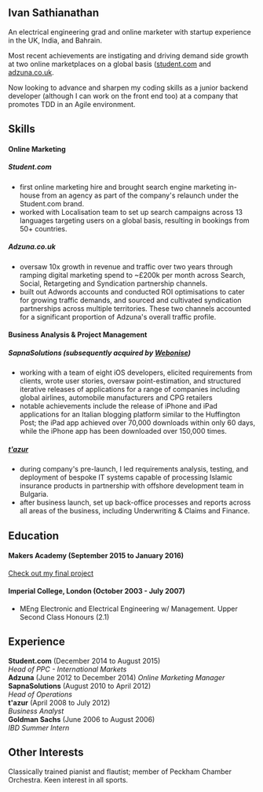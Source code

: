 ## Ivan Sathianathan

An electrical engineering grad and online marketer with startup experience in the UK, India, and Bahrain.

Most recent achievements are instigating and driving demand side growth at two online marketplaces on a global basis ([student.com](https://www.student.com/) and [adzuna.co.uk](https://www.adzuna.co.uk/).

Now looking to advance and sharpen my coding skills as a junior backend developer (although I can work on the front end too) at a company that promotes TDD in an Agile environment.


## Skills

#### Online Marketing

##### Student.com
- first online marketing hire and brought search engine marketing in-house from an agency as part of the company's relaunch under the Student.com brand.
- worked with Localisation team to set up search campaigns across 13 languages targeting users on a global basis, resulting in bookings from 50+ countries.

##### Adzuna.co.uk
- oversaw 10x growth in revenue and traffic over two years through ramping digital marketing spend to ~£200k per month across Search, Social, Retargeting and Syndication partnership channels.
- built out Adwords accounts and conducted ROI optimisations to cater for growing traffic demands, and sourced and cultivated syndication partnerships across multiple territories. These two channels accounted for a significant proportion of Adzuna's overall traffic profile.


#### Business Analysis & Project Management

##### SapnaSolutions (subsequently acquired by [Webonise](http://www.webonise.com/))
- working with a team of eight iOS developers, elicited requirements from clients, wrote user stories, oversaw point-estimation, and structured iterative releases of applications for a range of companies including global airlines, automobile manufacturers and CPG retailers
- notable achievements include the release of iPhone and iPad applications for an Italian blogging platform similar to the Huffington Post; the iPad app achieved over 70,000 downloads within only 60 days, while the iPhone app has been downloaded over 150,000 times.

##### [t'azur](http://tazur.com/)
- during company's pre-launch, I led requirements analysis, testing, and deployment of bespoke IT systems capable of processing Islamic insurance products in partnership with offshore development team in Bulgaria.
- after business launch, set up back-office processes and reports across all areas of the business, including Underwriting & Claims and Finance.


## Education

#### Makers Academy (September 2015 to January 2016)

[Check out my final project](https://github.com/ivan-sathianathan/FantasyOffside)

#### Imperial College, London (October 2003 - July 2007)

- MEng Electronic and Electrical Engineering w/ Management. Upper Second Class Honours (2.1)

## Experience

**Student.com** (December 2014 to August 2015)    
*Head of PPC - International Markets*  
**Adzuna** (June 2012 to December 2014)
*Online Marketing Manager*  
**SapnaSolutions** (August 2010 to April 2012)   
*Head of Operations*  
**t'azur** (April 2008 to July 2012)   
*Business Analyst*  
**Goldman Sachs** (June 2006 to August 2006)   
*IBD Summer Intern*  

## Other Interests

Classically trained pianist and flautist; member of Peckham Chamber Orchestra. Keen interest in all sports.
